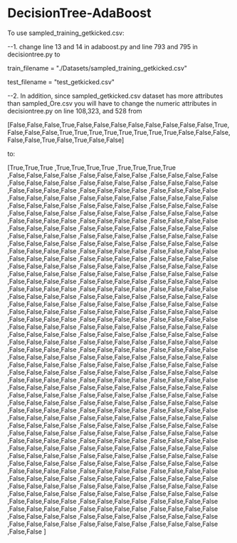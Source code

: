 DecisionTree-AdaBoost
=====================

To use sampled_training_getkicked.csv:

--1. change line 13 and 14 in adaboost.py and line 793 and 795 in decisiontree.py
to 

train_filename = "./Datasets/sampled_training_getkicked.csv"

test_filename = "test_getkicked.csv"

--2. In addition, since sampled_getkicked.csv dataset has more attributes than sampled_Ore.csv you will have to change the numeric attributes in decisiontree.py on line 108,323, and 528 from 


[False,False,False,True,False,False,False,False,False,False,False,False,True,False,False,False,True,True,True,True,True,True,True,True,False,False,False,False,False,True,False,True,False,False]


to:



[True,True,True
	,True,True,True,True
	,True,True,True,True
	,False,False,False,False
	,False,False,False,False
	,False,False,False,False
	,False,False,False,False
	,False,False,False,False
	,False,False,False,False
	,False,False,False,False
	,False,False,False,False
	,False,False,False,False
	,False,False,False,False
	,False,False,False,False
	,False,False,False,False
	,False,False,False,False
	,False,False,False,False
	,False,False,False,False
	,False,False,False,False
	,False,False,False,False
	,False,False,False,False
	,False,False,False,False
	,False,False,False,False
	,False,False,False,False
	,False,False,False,False
	,False,False,False,False
	,False,False,False,False
	,False,False,False,False
	,False,False,False,False
	,False,False,False,False
	,False,False,False,False
	,False,False,False,False
	,False,False,False,False
	,False,False,False,False
	,False,False,False,False
	,False,False,False,False
	,False,False,False,False
	,False,False,False,False
	,False,False,False,False
	,False,False,False,False
	,False,False,False,False
	,False,False,False,False
	,False,False,False,False
	,False,False,False,False
	,False,False,False,False
	,False,False,False,False
	,False,False,False,False
	,False,False,False,False
	,False,False,False,False
	,False,False,False,False
	,False,False,False,False
	,False,False,False,False
	,False,False,False,False
	,False,False,False,False
	,False,False,False,False
	,False,False,False,False
	,False,False,False,False
	,False,False,False,False
	,False,False,False,False
	,False,False,False,False
	,False,False,False,False
	,False,False,False,False
	,False,False,False,False
	,False,False,False,False
	,False,False,False,False
	,False,False,False,False
	,False,False,False,False
	,False,False,False,False
	,False,False,False,False
	,False,False,False,False
	,False,False,False,False
	,False,False,False,False
	,False,False,False,False
	,False,False,False,False
	,False,False,False,False
	,False,False,False,False
	,False,False,False,False
	,False,False,False,False
	,False,False,False,False
	,False,False,False,False
	,False,False,False,False
	,False,False,False,False
	,False,False,False,False
	,False,False,False,False
	,False,False,False,False
	,False,False,False,False
	,False,False,False,False
	,False,False,False,False
	,False,False,False,False
	,False,False,False,False
	,False,False,False,False
	,False,False,False,False
	,False,False,False,False
	,False,False,False,False
	,False,False,False,False
	,False,False,False,False
	,False,False,False,False
	,False,False,False,False
	,False,False,False,False
	,False,False,False,False
	,False,False,False,False
	,False,False,False,False
	,False,False,False,False
	,False,False,False,False
	,False,False,False,False
	,False,False,False,False
	,False,False,False,False
	,False,False,False,False
	,False,False,False,False
	,False,False,False,False
	,False,False,False,False
	,False,False,False,False
	,False,False,False,False
	,False,False,False,False
	,False,False,False,False
	,False,False,False,False
	,False,False,False,False
	,False,False,False,False
	,False,False,False,False
	,False,False,False,False
	,False,False,False,False
	,False,False,False,False
	,False,False,False,False
	,False,False,False,False
	,False,False,False,False
	,False,False,False,False
	,False,False,False,False
	,False,False,False,False
	,False,False,False,False
	,False,False,False,False
	,False,False,False,False
	,False,False,False,False
	,False,False,False,False
	,False,False,False,False
	,False,False,False,False
	,False,False,False,False
	,False,False,False,False
	,False,False,False,False
	,False,False,False,False
	,False,False,False,False
	,False,False,False,False
	,False,False,False,False
	,False,False,False,False
	,False,False,False,False
	,False,False
	]
